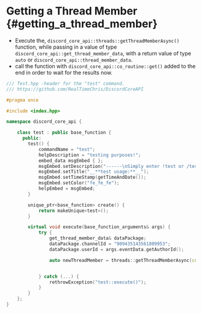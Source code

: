 Getting a Thread Member {#getting_a_thread_member}
============
- Execute the, `discord_core_api::threads::getThreadMemberAsync()` function, while passing in a value of type `discord_core_api::get_thread_member_data`, with a return value of type `auto` or `discord_core_api::thread_member_data`.
- call the function with `discord_core_api::co_routine::get()` added to the end in order to wait for the results now.

```cpp
/// Test.hpp -header for the "test" command.
/// https://github.com/RealTimeChris/DiscordCoreAPI

#pragma once

#include <index.hpp>

namespace discord_core_api {

	class test : public base_function {
	  public:
		test() {
			commandName = "test";
			helpDescription = "testing purposes!";
			embed_data msgEmbed { };
			msgEmbed.setDescription("------\nSimply enter !test or /test!\n------");
			msgEmbed.setTitle("__**test usage:**__");
			msgEmbed.setTimeStamp(getTimeAndDate());
			msgEmbed.setColor("fe_fe_fe");
			helpEmbed = msgEmbed;
		}

		unique_ptr<base_function> create() {
			return makeUnique<test>();
		}

		virtual void execute(base_function_arguments& args) {
			try {
				get_thread_member_data& dataPackage;
				dataPackage.channelId = "909435143561809953";
				dataPackage.userId = args.eventData.getAuthorId();

				auto newThreadMember = threads::getThreadMemberAsync(const dataPackage).get();


			} catch (...) {
				rethrowException("test::execute()");
			}
		}
	};
}
```
